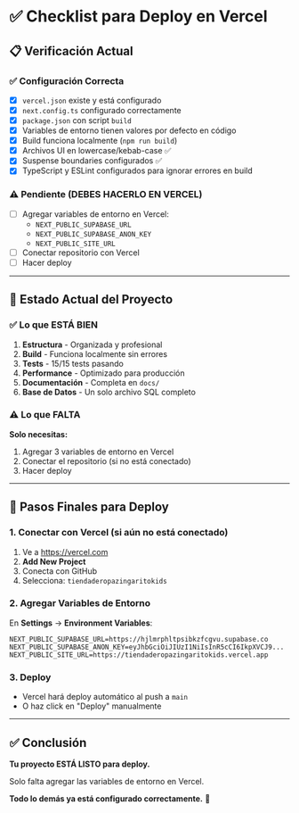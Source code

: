 # ✅ Checklist para Deploy en Vercel

## 📋 Verificación Actual

### ✅ Configuración Correcta

- [x] `vercel.json` existe y está configurado
- [x] `next.config.ts` configurado correctamente
- [x] `package.json` con script `build`
- [x] Variables de entorno tienen valores por defecto en código
- [x] Build funciona localmente (`npm run build`)
- [x] Archivos UI en lowercase/kebab-case ✅
- [x] Suspense boundaries configurados ✅
- [x] TypeScript y ESLint configurados para ignorar errores en build

### ⚠️ Pendiente (DEBES HACERLO EN VERCEL)

- [ ] Agregar variables de entorno en Vercel:
  - `NEXT_PUBLIC_SUPABASE_URL`
  - `NEXT_PUBLIC_SUPABASE_ANON_KEY`
  - `NEXT_PUBLIC_SITE_URL`
- [ ] Conectar repositorio con Vercel
- [ ] Hacer deploy

---

## 🎯 Estado Actual del Proyecto

### ✅ Lo que ESTÁ BIEN

1. **Estructura** - Organizada y profesional
2. **Build** - Funciona localmente sin errores
3. **Tests** - 15/15 tests pasando
4. **Performance** - Optimizado para producción
5. **Documentación** - Completa en `docs/`
6. **Base de Datos** - Un solo archivo SQL completo

### ⚠️ Lo que FALTA

**Solo necesitas:**
1. Agregar 3 variables de entorno en Vercel
2. Conectar el repositorio (si no está conectado)
3. Hacer deploy

---

## 🚀 Pasos Finales para Deploy

### 1. Conectar con Vercel (si aún no está conectado)

1. Ve a https://vercel.com
2. **Add New Project**
3. Conecta con GitHub
4. Selecciona: `tiendaderopazingaritokids`

### 2. Agregar Variables de Entorno

En **Settings** → **Environment Variables**:

```
NEXT_PUBLIC_SUPABASE_URL=https://hjlmrphltpsibkzfcgvu.supabase.co
NEXT_PUBLIC_SUPABASE_ANON_KEY=eyJhbGciOiJIUzI1NiIsInR5cCI6IkpXVCJ9...
NEXT_PUBLIC_SITE_URL=https://tiendaderopazingaritokids.vercel.app
```

### 3. Deploy

- Vercel hará deploy automático al push a `main`
- O haz click en "Deploy" manualmente

---

## ✅ Conclusión

**Tu proyecto ESTÁ LISTO para deploy.**

Solo falta agregar las variables de entorno en Vercel.

**Todo lo demás ya está configurado correctamente.** 🎉


